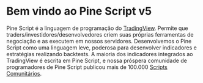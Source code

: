
# Bem vindo ao Pine Script v5

Pine Script é a linguagem de programação do [TradingView](https://www.tradingview.com). Permite que traders/investidores/desenvolvedores criem suas próprias ferramentas de negociação e as executem em nossos servidores. Desenvolvemos o Pine Script como uma linguagem leve, poderosa para desenvolver indicadores e estratégias realizando backtests. A maioria dos indicadores integrados ao TradingView é escrita em Pine Script, e nossa próspera comunidade de programadores de Pine Script publicou mais de 100.000 [Scripts Comunitários](https://www.tradingview.com/scripts).